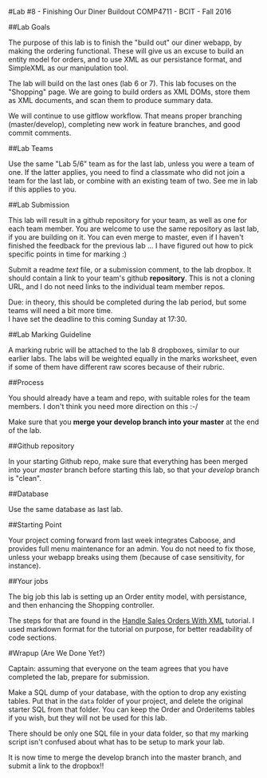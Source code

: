 #Lab #8 - Finishing Our Diner Buildout
COMP4711 - BCIT - Fall 2016

##Lab Goals

The purpose of this lab is to finish the "build out" our diner webapp,
by making the ordering functional.
These will give us an excuse to build an entity model for orders, and
to use XML as our persistance format, and SimpleXML as our
manipulation tool.

The lab will build on the last ones (lab 6 or 7). This lab focuses on
the "Shopping" page. We are going to build orders as XML DOMs, store
them as XML documents, and scan them to produce summary data.

We will continue to use gitflow workflow. That means proper branching (master/develop), 
completing new work in feature branches, and good commit comments.

##Lab Teams

Use the same "Lab 5/6" team as for the last lab, unless you were a team of one.
If the latter applies, you need to find a classmate who did not join
a team for the last lab, or combine with an existing team of two.
See me in lab if this applies to you.

##Lab Submission

This lab will result in a github repository for your team, as well as one for each team
member. You are welcome to use the same repository as last lab, if you are building on it.
You can even merge to master, even if I haven't finished the feedback for
the previous lab ... I have figured out how to pick specific points in time
for marking :)

Submit a readme *text* file, or a submission comment, to the lab dropbox. 
It should contain a link to your team's github **repository**. 
This is not a cloning URL, and I do not need links to the individual
team member repos.

Due: in theory, this should be completed during the lab period,
but some teams will need a bit more time.  
I have set the deadline to this coming Sunday at 17:30.

##Lab Marking Guideline

A marking rubric will be attached to the lab 8 dropboxes, similar to our
earlier labs. The labs will be weighted equally in the marks worksheet,
even if some of them have different raw scores because of their rubric.

##Process

You should already have a team and repo, with suitable roles for the team
members. I don't think you need more direction on this :-/

Make sure that you **merge your develop branch into your master** at the end of the lab.

##Github repository

In your starting Github repo, make sure that everything has been merged into your
*master* branch before starting this lab, so that your *develop* branch
is "clean".

##Database

Use the same database as last lab.

##Starting Point

Your project coming forward from last week integrates Caboose, and provides
full menu maintenance for an admin. 
You do not need to fix those, unless your webapp breaks
using them (because of case sensitivity, for instance).

##Your jobs

The big job this lab is setting up an Order entity model, with persistance,
and then enhancing the Shopping controller.

The steps for that are found in the [Handle Sales Orders With XML](/display/tutorial/xml-xml02)
tutorial.
I used markdown format for the tutorial on purpose, for better readability of code sections.

#Wrapup (Are We Done Yet?)

<div class="alert alert-info">
Captain: assuming that everyone on the team agrees that
you have completed the lab, prepare for submission.

Make a SQL dump of your database, with the option to drop any existing
tables. Put that in the <code>data</code> folder of your
project, and delete the original starter SQL from that folder.
You can keep the Order and Orderitems tables if you wish, but they
will not be used for this lab.

There should be only one SQL file in your data folder,
so that my marking script isn't confused about what has to be
setup to mark your lab.

It is now time
to merge the develop branch into the master branch,
and submit a link to the dropbox!!
</div>

